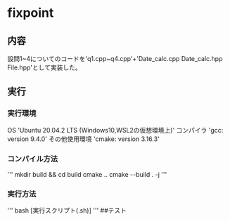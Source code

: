 # fixpoint
## 内容
設問1~4についてのコードを'q1.cpp~q4.cpp'+'Date_calc.cpp Date_calc.hpp File.hpp'として実装した。
## 実行
### 実行環境
OS 'Ubuntu 20.04.2 LTS (Windows10,WSL2の仮想環境上)'
コンパイラ 'gcc: version 9.4.0'
その他使用環境 'cmake: version 3.16.3'
### コンパイル方法
'''
mkdir build && cd build
cmake ..
cmake --build . -j
'''
### 実行方法
'''
bash [実行スクリプト(.sh)]
'''
##テスト
